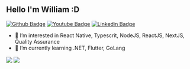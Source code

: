## Hello I'm William :D
[![Github Badge](https://img.shields.io/badge/-Github-000?style=flat-square&logo=Github&logoColor=white&link=https://github.com/williamjayjay)](https://github.com/williamjayjay)
[![Youtube Badge](https://img.shields.io/badge/-Youtube-FF0000?style=flat-square&labelColor=FF0000&logo=youtube&logoColor=white&link=https://www.youtube.com/channel/UC4IOuH99CdKBPydv7CW8Tdg)](https://www.youtube.com/channel/UC4IOuH99CdKBPydv7CW8Tdg)
  [![Linkedin Badge](https://img.shields.io/badge/-LinkedIn-blue?style=flat-square&logo=Linkedin&logoColor=white&link=https://www.linkedin.com/in/william-gomes-aab694149/)](https://www.linkedin.com/in/william-gomes-aab694149/)

- 👀 I’m interested in React Native, Typescrit, NodeJS, ReactJS, NextJS, Quality Assurance
- 🌱 I’m currently learning .NET, Flutter, GoLang
  
<span>
  <img align="center" src="https://github-readme-stats.vercel.app/api?username=ssbreno&show_icons=true&theme=react" />
</span>
<span>
  <img align="center" src="https://github-readme-stats.vercel.app/api/top-langs/?username=ssbreno&layout=compact&theme=react" />
</span>
